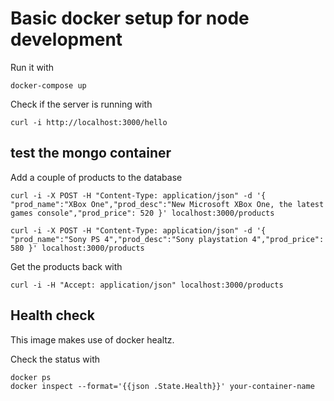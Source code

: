 # Basic docker setup for node development

Run it with

```
docker-compose up
```

Check if the server is running with

```
curl -i http://localhost:3000/hello
```

## test the mongo container

Add a couple of products to the database

```
curl -i -X POST -H "Content-Type: application/json" -d '{ "prod_name":"XBox One","prod_desc":"New Microsoft XBox One, the latest games console","prod_price": 520 }' localhost:3000/products

curl -i -X POST -H "Content-Type: application/json" -d '{ "prod_name":"Sony PS 4","prod_desc":"Sony playstation 4","prod_price": 580 }' localhost:3000/products
```

Get the products back with

```
curl -i -H "Accept: application/json" localhost:3000/products
```

## Health check

This image makes use of docker healtz.

Check the status with

```
docker ps
docker inspect --format='{{json .State.Health}}' your-container-name
```
